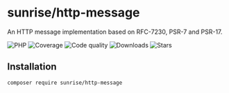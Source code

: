 # sunrise/http-message

An HTTP message implementation based on RFC-7230, PSR-7 and PSR-17.

![PHP](https://img.shields.io/packagist/dependency-v/sunrise/http-message/php?style=social&logo=php&label=PHP)
![Coverage](https://img.shields.io/scrutinizer/coverage/g/sunrise-php/http-message?style=social)
![Code quality](https://img.shields.io/scrutinizer/quality/g/sunrise-php/http-message?style=social)
![Downloads](https://img.shields.io/packagist/dt/sunrise/http-message?style=social)
![Stars](https://img.shields.io/github/stars/sunrise-php/http-message?style=social)

## Installation

```bash
composer require sunrise/http-message
```

